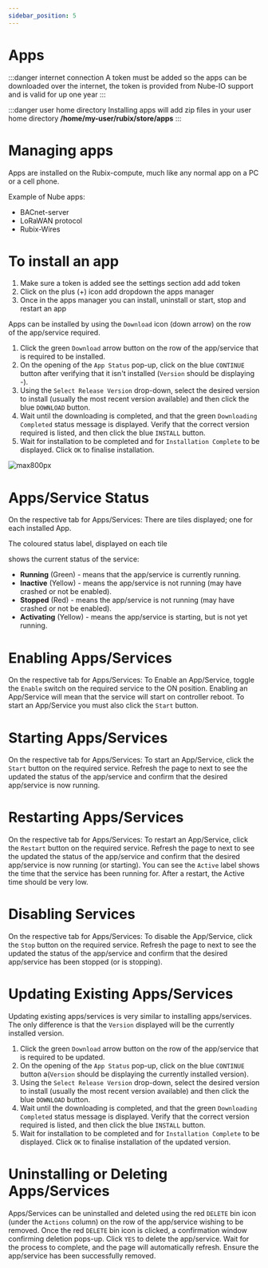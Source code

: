 ```yaml
---
sidebar_position: 5
---
```


# Apps

:::danger internet connection
A token must be added so the apps can be downloaded over the internet, the token is provided from Nube-IO support and is
valid for up one year
:::

:::danger user home directory
Installing apps will add zip files in your user home directory  **/home/my-user/rubix/store/apps**
:::

# Managing apps

Apps are installed on the Rubix-compute, much like any normal app on a PC or a cell phone.

Example of Nube apps:

* BACnet-server
* LoRaWAN protocol
* Rubix-Wires

# To install an app

1. Make sure a token is added see the settings section add add token
2. Click on the plus (+) icon add dropdown the apps manager
3. Once in the apps manager you can install, uninstall or start, stop and restart an app


Apps can be installed by using the `Download` icon (down arrow) on the row of the app/service required.

1. Click the green `Download` arrow button on the row of the app/service that is required to be installed.
2. On the opening of the `App Status` pop-up, click on the blue `CONTINUE` button after verifying that it isn't
   installed (`Version` should be displaying -).
3. Using the `Select Release Version` drop-down, select the desired version to install (usually the most recent version
   available) and then click the blue `DOWNLOAD` button.
4. Wait until the downloading is completed, and that the green `Downloading Completed` status message is displayed.
   Verify that the correct version required is listed, and then click the blue `INSTALL` button.
5. Wait for installation to be completed and for `Installation Complete` to be displayed. Click `OK` to finalise
   installation.

![max800px](img/adding-app.gif)


# Apps/Service Status

On the respective tab for Apps/Services: There are tiles displayed; one for each installed App.

The coloured status label, displayed on each tile

shows the current status of the service:

* **Running** (Green) - means that the app/service is currently running.
* **Inactive** (Yellow) - means the app/service is not running (may have crashed or not be enabled).
* **Stopped** (Red) - means the app/service is not running (may have crashed or not be enabled).
* **Activating** (Yellow) - means the app/service is starting, but is not yet running.

# Enabling Apps/Services

On the respective tab for Apps/Services:  To Enable an App/Service, toggle the `Enable` switch on the required service
to the ON position. Enabling an App/Service will mean that the service will start on controller reboot. To start an
App/Service you must also click the `Start` button.

# Starting Apps/Services

On the respective tab for Apps/Services:  To start an App/Service, click the `Start` button on the required service.
Refresh the page to next to see the updated the status of the app/service and confirm that the desired app/service is
now running.

# Restarting Apps/Services

On the respective tab for Apps/Services:  To restart an App/Service, click the `Restart` button on the required service.
Refresh the page to next to see the updated the status of the app/service and confirm that the desired app/service is
now running (or starting). You can see the `Active` label shows the time that the service has been running for. After a
restart, the Active time should be very low.

# Disabling Services

On the respective tab for Apps/Services:  To disable the App/Service, click the `Stop` button on the required service.
Refresh the page to next to see the updated the status of the app/service and confirm that the desired app/service has
been stopped (or is stopping).


# Updating Existing Apps/Services

Updating existing apps/services is very similar to installing apps/services. The only difference is that the `Version`
displayed will be the currently installed version.

1. Click the green `Download` arrow button on the row of the app/service that is required to be updated.
2. On the opening of the `App Status` pop-up, click on the blue `CONTINUE` button a(`Version` should be displaying the
   currently installed version).
3. Using the `Select Release Version` drop-down, select the desired version to install (usually the most recent version
   available) and then click the blue `DOWNLOAD` button.
4. Wait until the downloading is completed, and that the green `Downloading Completed` status message is displayed.
   Verify that the correct version required is listed, and then click the blue `INSTALL` button.
5. Wait for installation to be completed and for `Installation Complete` to be displayed. Click `OK` to finalise
   installation of the updated version.

# Uninstalling or Deleting Apps/Services

Apps/Services can be uninstalled and deleted using the red `DELETE` bin icon (under the `Actions` column) on the row of
the app/service wishing to be removed. Once the red `DELETE` bin icon is clicked, a confirmation window confirming
deletion pops-up. Click `YES` to delete the app/service. Wait for the process to complete, and the page will
automatically refresh. Ensure the app/service has been successfully removed.

